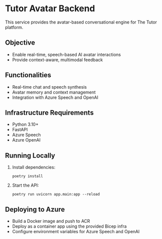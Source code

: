 # Tutor Avatar Backend

This service provides the avatar-based conversational engine for The Tutor platform.

## Objective

- Enable real-time, speech-based AI avatar interactions
- Provide context-aware, multimodal feedback

## Functionalities

- Real-time chat and speech synthesis
- Avatar memory and context management
- Integration with Azure Speech and OpenAI

## Infrastructure Requirements

- Python 3.10+
- FastAPI
- Azure Speech
- Azure OpenAI

## Running Locally

1. Install dependencies:

   ```pwsh
   poetry install
   ```

2. Start the API:

   ```pwsh
   poetry run uvicorn app.main:app --reload
   ```

## Deploying to Azure

- Build a Docker image and push to ACR
- Deploy as a container app using the provided Bicep infra
- Configure environment variables for Azure Speech and OpenAI
